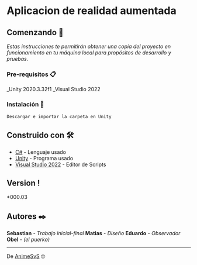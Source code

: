 # Aplicacion de realidad aumentada

## Comenzando 🚀

_Estas instrucciones te permitirán obtener una copia del proyecto en funcionamiento en tu máquina local para propósitos de desarrollo y pruebas._

### Pre-requisitos 📋

_Unity 2020.3.32f1
_Visual Studio 2022

### Instalación 🔧
```
Descargar e importar la carpeta en Unity
```
## Construido con 🛠️

* [C#](https://docs.microsoft.com/en-us/dotnet/csharp/) - Lenguaje usado
* [Unity](https://unity.com/) - Programa usado
* [Visual Studio 2022]([https://rometools.github.io/rome/](https://visualstudio.microsoft.com/es/)) - Editor de Scripts

## Version !
*000.03

## Autores ✒️
**Sebastian** - *Trabajo inicial-final*
**Matias** - *Diseño*
**Eduardo** - *Observador*
**Obel** - *(el puerko)*




---
De [AnimeSvS]([https://github.com/Villanuevand](https://github.com/AnimeSvS)) 🤓
